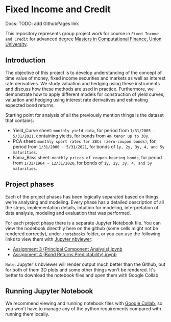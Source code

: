 # Fixed Income and Credit

Docs: TODO: add GithubPages link

This repository represents group project work for course in `Fixed Income and Credit` for advanced degree [Masters in Computational Finance, Union University](http://mcf.raf.edu.rs/).

## Introduction

The objective of this project is to develop understanding of the concept of time value of money, fixed income securities and markets as well as interest rate derivatives.
We study valuation and hedging using these instruments and discuss how these methods are used in practice. Furthermore, we demonstrate how to
apply different models for construction of yield curves, valuation and hedging using interest rate derivatives and estimating expected bond returns.

Starting point for analysis of all the previously mention things is the dataset that contains:
- Yield_Curve sheet: `monthly yield data`, for period from `1/31/2005 - 5/31/2021`, containing yields, for bonds from `4m tenor up to 30y`.
- PCA sheet: `monthly sport rates for ZBCs (zero-coupon bonds)`, for period from `1/31/2000 - 5/31/2021`, for bonds of `1y, 2y, 3y, 4, and 5y maturities`.
- Fama_Bliss sheet: `monthly prices of coupon-bearing bonds`, for period from `1/31/1964 - 12/31/2020`, for bonds of `1y, 2y, 3y, 4, and 5y maturities`.


## Project phases

Each of the project phases has been logically separated based on things we're analysing and modeling. Every phase has a detailed description of all the steps,
implementation details, intuition for modeling, interpretation of data analysis, modeling and evaluation that was performed.

For each project phase there is a separate Jupyter Notebook file. You can view the nodebook directhly here on the github (some cells might not be rendered correctly), under `/notebooks` folder,
or you can use the following links to view them with [Jupyter nbviewer](https://nbviewer.jupyter.org/):
- [Assignment 3 (Principal Component Analysis).ipynb](https://nbviewer.jupyter.org/github/mcf-long-short/fixed-income-and-credit/blob/main/notebooks/Assignment%203%20%28Principal%20Component%20Analysis%29.ipynb)
- [Assignment 4 (Bond Returns Predictability).ipynb](https://nbviewer.jupyter.org/github/mcf-long-short/fixed-income-and-credit/blob/main/notebooks/Assignment%204%20%28Bond%20Returns%20Predictability%29.ipynb)

`Note`: Jupyter's nbviewer will render output much better than the Github, but for both of them 3D plots and some other things won't be rendered. It's better to download the notebook
files and open them with Google Collab

## Running Jupyter Notebook
We recommend viewing and running notebook files with [Google Collab](https://colab.research.google.com/notebooks/intro.ipynb?utm_source=scs-index),
so you won't have to manage any of the python requirements compared with running them locally. 
